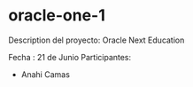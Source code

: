 # oracle-one-1
Description del proyecto:
Oracle Next Education

Fecha : 21 de Junio 
Participantes:
- Anahi Camas 
